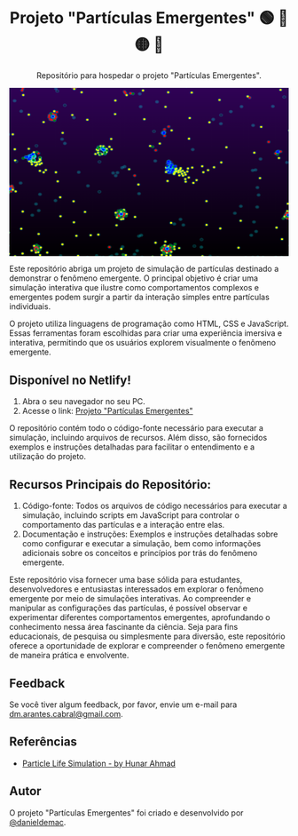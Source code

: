 <h1 align="center">Projeto "Partículas Emergentes" &#x1F7E2; &#x1F534; &#x1F7E1; &#x1F535;</h1>
<p align="center">Repositório para hospedar o projeto "Partículas Emergentes".</p>
<img align="center" src="images/readmeimg.png" alt="Partículas">

Este repositório abriga um projeto de simulação de partículas destinado a demonstrar o fenômeno emergente. O principal objetivo é criar uma simulação interativa que ilustre como comportamentos complexos e emergentes podem surgir a partir da interação simples entre partículas individuais.

O projeto utiliza linguagens de programação como HTML, CSS e JavaScript. Essas ferramentas foram escolhidas para criar uma experiência imersiva e interativa, permitindo que os usuários explorem visualmente o fenômeno emergente.

## Disponível no Netlify!

1. Abra o seu navegador no seu PC.
2. Acesse o link: [Projeto "Partículas Emergentes"](https://particulasemergentes.netlify.app/)

O repositório contém todo o código-fonte necessário para executar a simulação, incluindo arquivos de recursos. Além disso, são fornecidos exemplos e instruções detalhadas para facilitar o entendimento e a utilização do projeto.

## Recursos Principais do Repositório:

1. Código-fonte: Todos os arquivos de código necessários para executar a simulação, incluindo scripts em JavaScript para controlar o comportamento das partículas e a interação entre elas.
2. Documentação e instruções: Exemplos e instruções detalhadas sobre como configurar e executar a simulação, bem como informações adicionais sobre os conceitos e princípios por trás do fenômeno emergente.

Este repositório visa fornecer uma base sólida para estudantes, desenvolvedores e entusiastas interessados em explorar o fenômeno emergente por meio de simulações interativas. Ao compreender e manipular as configurações das partículas, é possível observar e experimentar diferentes comportamentos emergentes, aprofundando o conhecimento nessa área fascinante da ciência. Seja para fins educacionais, de pesquisa ou simplesmente para diversão, este repositório oferece a oportunidade de explorar e compreender o fenômeno emergente de maneira prática e envolvente.

## Feedback

Se você tiver algum feedback, por favor, envie um e-mail para dm.arantes.cabral@gmail.com.

## Referências

 - [Particle Life Simulation - by Hunar Ahmad](https://github.com/hunar4321/particle-life)

## Autor

O projeto "Partículas Emergentes" foi criado e desenvolvido por [@danieldemac](https://github.com/danieldemac).
